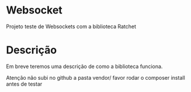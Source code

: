 Websocket
=========

Projeto teste de Websockets com a biblioteca Ratchet

Descrição
=========

Em breve teremos uma descrição de como a biblioteca funciona.



Atenção não subi no github a pasta vendor/ favor rodar o composer install antes de testar
